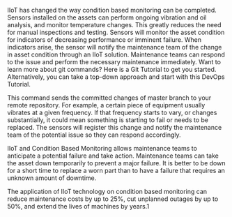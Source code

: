 IIoT has changed the way condition based monitoring can be completed. Sensors installed on the assets can perform ongoing vibration and oil analysis, and monitor temperature changes. This greatly reduces the need for manual inspections and testing. Sensors will monitor the asset condition for indicators of decreasing performance or imminent failure. When indicators arise, the sensor will notify the maintenance team of the change in asset condition through an IIoT solution. Maintenance teams can respond to the issue and perform the necessary maintenance immediately.
Want to learn more about git commands? Here is a Git Tutorial to get you started. Alternatively, you can take a top-down approach and start with this DevOps Tutorial.

This command sends the committed changes of master branch to your remote repository.
For example, a certain piece of equipment usually vibrates at a given frequency. If that frequency starts to vary, or changes substantially, it could mean something is starting to fail or needs to be replaced. The sensors will register this change and notify the maintenance team of the potential issue so they can respond accordingly.

IIoT and Condition Based Monitoring allows maintenance teams to anticipate a potential failure and take action. Maintenance teams can take the asset down temporarily to prevent a major failure. It is better to be down for a short time to replace a worn part than to have a failure that requires an unknown amount of downtime.

The application of IIoT technology on condition based monitoring can reduce maintenance costs by up to 25%, cut unplanned outages by up to 50%, and extend the lives of machines by years.1


